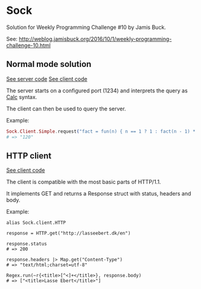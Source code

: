 # Sock

Solution for Weekly Programming Challenge #10 by Jamis Buck.

See: http://weblog.jamisbuck.org/2016/10/1/weekly-programming-challenge-10.html

## Normal mode solution

[See server code](https://github.com/lasseebert/jamis_challenge/blob/master/010_sock/client/lib/sock/server/simple.ex)
[See client code](https://github.com/lasseebert/jamis_challenge/blob/master/010_sock/client/lib/sock/client/simple.ex)

The server starts on a configured port (1234) and interprets the query as
[Calc](https://github.com/lasseebert/jamis_challenge/tree/master/008_calc) syntax.

The client can then be used to query the server.

Example:

```elixir
Sock.Client.Simple.request("fact = fun(n) { n == 1 ? 1 : fact(n - 1) * n }; fact(5)", 1234)
# => "120"
```

## HTTP client

[See client code](https://github.com/lasseebert/jamis_challenge/blob/master/010_sock/client/lib/sock/client/http.ex)

The client is compatible with the most basic parts of HTTP/1.1.

It implements GET and returns a Response struct with status, headers and body.

Example:

```
alias Sock.client.HTTP

response = HTTP.get("http://lasseebert.dk/en")

response.status
# => 200

response.headers |> Map.get("Content-Type")
# => "text/html;charset=utf-8"

Regex.run(~r{<title>[^<]+</title>}, response.body)
# => ["<title>Lasse Ebert</title>"]
```
